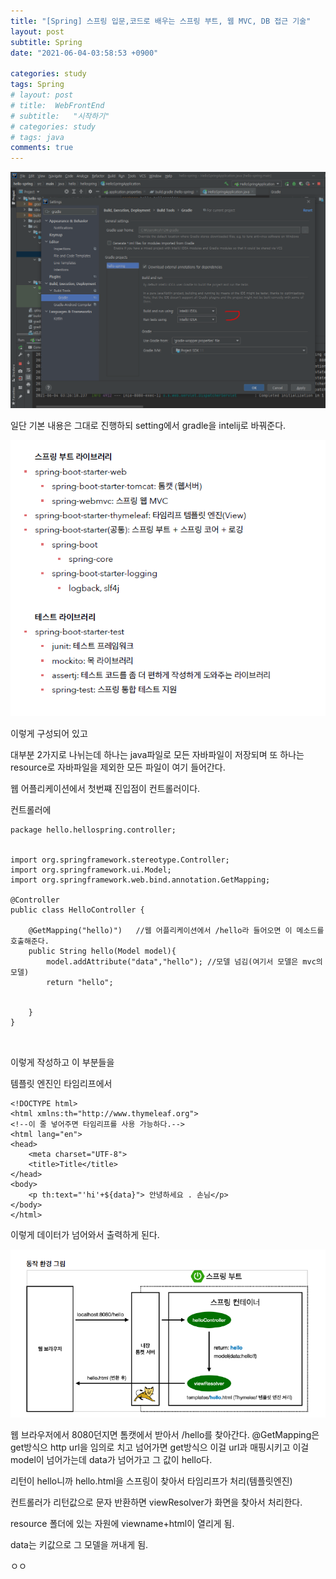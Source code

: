 ```yaml
---
title: "[Spring] 스프링 입문,코드로 배우는 스프링 부트, 웹 MVC, DB 접근 기술"
layout: post
subtitle: Spring
date: "2021-06-04-03:58:53 +0900"

categories: study
tags: Spring
# layout: post
# title:  WebFrontEnd
# subtitle:   "시작하기"
# categories: study
# tags: java
comments: true
---
```


![20210604_033321](/assets/20210604_033321.png)

일단 기본 내용은 그대로 진행하되 setting에서 gradle을 intelij로 바꿔준다.

![20210604_034116](/assets/20210604_034116.png)

이렇게 구성되어 있고

대부분 2가지로 나뉘는데 하나는 java파일로 모든 자바파일이 저장되며 또 하나는 resource로 자바파일을 제외한 모든 파일이 여기 들어간다.

웹 어플리케이션에서 첫번쨰 진입점이 컨트롤러이다.

컨트롤러에

```
package hello.hellospring.controller;


import org.springframework.stereotype.Controller;
import org.springframework.ui.Model;
import org.springframework.web.bind.annotation.GetMapping;

@Controller
public class HelloController {

    @GetMapping("hello)")   //웹 어플리케이션에서 /hello라 들어오면 이 메소드를 호출해준다.
    public String hello(Model model){
        model.addAttribute("data","hello"); //모델 넘김(여기서 모델은 mvc의 모델)
        return "hello";


    }
}



```

이렇게 작성하고 이 부분들을

템플릿 엔진인 타임리프에서

```
<!DOCTYPE html>
<html xmlns:th="http://www.thymeleaf.org">
<!--이 줄 넣어주면 타임리프를 사용 가능하다.-->
<html lang="en">
<head>
    <meta charset="UTF-8">
    <title>Title</title>
</head>
<body>
    <p th:text="'hi'+${data}"> 안녕하세요 . 손님</p>
</body>
</html>

```

이렇게 데이터가 넘어와서 출력하게 된다.

![20210604_152013](/assets/20210604_152013.png)

웹 브라우저에서 8080던지면 톰캣에서 받아서 /hello를 찾아간다.
@GetMapping은 get방식으 http url을 임의로 치고 넘어가면 get방식으
이걸 url과 매핑시키고 이걸 model이 넘어가는데 data가 넘어가고 그 값이 hello다.

리턴이 hello니까 hello.html을 스프링이 찾아서 타임리프가 처리(템플릿엔진)

컨트롤러가 리턴값으로 문자 반환하면 viewResolver가 화면을 찾아서 처리한다.

resource 폴더에 있는 자원에 viewname+html이 열리게 됨.

data는 키값으로 그 모델을 꺼내게 됨.

ㅇㅇ
